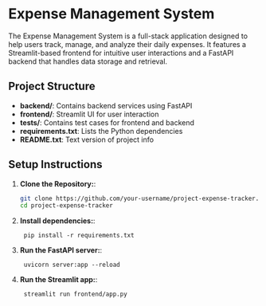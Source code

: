 # Expense Management System

The Expense Management System is a full-stack application designed to help users track, manage, and analyze their daily expenses. It features a Streamlit-based frontend for intuitive user interactions and a FastAPI backend that handles data storage and retrieval.

## Project Structure

- **backend/**: Contains backend services using FastAPI
- **frontend/**: Streamlit UI for user interaction
- **tests/**: Contains test cases for frontend and backend
- **requirements.txt**: Lists the Python dependencies
- **README.txt**: Text version of project info

## Setup Instructions

1. **Clone the Repository:**:
   ```bash
   git clone https://github.com/your-username/project-expense-tracker.git
   cd project-expense-tracker
   ```

1. **Install dependencies:**:   
   ```commandline
    pip install -r requirements.txt
   ```
   
1. **Run the FastAPI server:**:   
   ```commandline
    uvicorn server:app --reload
   ```
   
1. **Run the Streamlit app:**:   
   ```commandline
    streamlit run frontend/app.py
   ```
